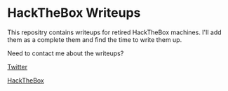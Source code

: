 # HackTheBox Writeups

This repositry contains writeups for retired HackTheBox machines. I'll add them as a complete them and find the time to write them up.

Need to contact me about the writeups?

[Twitter](https://twitter.com/iJackWilson)

[HackTheBox](https://www.hackthebox.eu/home/users/profile/13424)
